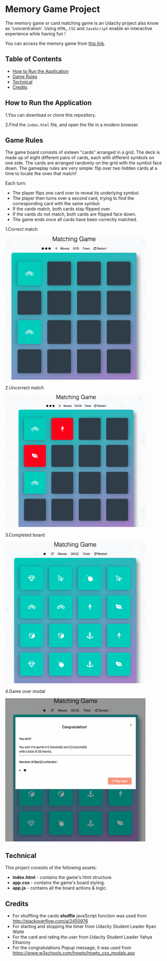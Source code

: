 # Memory Game Project

The memory game or card matching game is an Udacity project also know as 'concentration'. Using `HTML`, `CSS` and `JavaScript` enable an interactive experience while having fun !

You can access the memory game from [this link](https://damiensco.github.io/).

## Table of Contents

* [How to Run the Application](#how-to-run-the-application)
* [Game Rules](#game-rules)
* [Technical](#technical)
* [Credits](#credits)

## How to Run the Application

1.You can download or clone this repository.

2.Find the `index.html` file, and open the file in a modern browser.

## Game Rules

The game board consists of sixteen "cards" arranged in a grid. The deck is made up of eight different pairs of cards, each with different symbols on one side. The cards are arranged randomly on the grid with the symbol face down. The gameplay rules are very simple: flip over two hidden cards at a time to locate the ones that match!

Each turn:

* The player flips one card over to reveal its underlying symbol.
* The player then turns over a second card, trying to find the corresponding card with the same symbol.
* If the cards match, both cards stay flipped over.
* If the cards do not match, both cards are flipped face down.
* The game ends once all cards have been correctly matched.

1.Correct match

<img src="./img/correctGuess.png" width="450">

2.Uncorrect match

<img src="./img/uncorrectGuess.png" width="450">

3.Completed board

<img src="./img/completeGame.png" width="450">

4.Game over modal

<img src="./img/modalGame.png" width="450">

## Technical

This project consists of the following assets:

* **index.html**  - contains the game's html structure.
* **app.css** - contains the game's board styling.
* **app.js** - contains all the board actions & logic.

## Credits

* For shuffling the cards **shuffle** javaScript function was used from http://stackoverflow.com/a/2450976
* For starting and stopping the timer from Udacity Student Leader Ryan Waite
* For the card and rating the user from Udacity Student Leader Yahya Elharony
* For the congratulations Popup message, it was used from https://www.w3schools.com/howto/howto_css_modals.asp